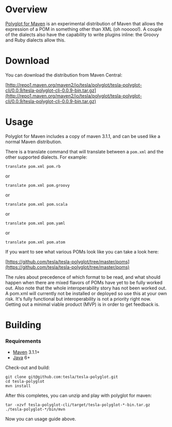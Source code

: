 # Overview

[Polyglot for Maven](http://github.com/tesla-polyglot/) is an experimental distribution of Maven that allows the expression of a POM in something other than XML (oh nooooo!). A couple of the dialects also have the capability to write plugins inline: the Groovy and Ruby dialects allow this.

# Download

You can download the distribution from Maven Central:

[http://repo1.maven.org/maven2/io/tesla/polyglot/tesla-polyglot-cli/0.0.9/tesla-polyglot-cli-0.0.9-bin.tar.gz](http://repo1.maven.org/maven2/io/tesla/polyglot/tesla-polyglot-cli/0.0.9/tesla-polyglot-cli-0.0.9-bin.tar.gz)

# Usage

Polyglot for Maven includes a copy of maven 3.1.1, and can be used like a normal Maven distribution.

There is a translate command that will translate between a `pom.xml` and the other supported dialects. For example:

```
translate pom.xml pom.rb
```

or

```
translate pom.xml pom.groovy
```
or

```
translate pom.xml pom.scala
```

or

```
translate pom.xml pom.yaml
```

or

```
translate pom.xml pom.atom
```

If you want to see what various POMs look like you can take a look here:

[https://github.com/tesla/tesla-polyglot/tree/master/poms](https://github.com/tesla/tesla-polyglot/tree/master/poms)

The rules about precedence of which format to be read, and what should happen when there are mixed flavors of POMs have yet to be fully worked out. Also note that the whole interoperability story has not been worked out. A pom.xml will currently not be installed or deployed so use this at your own risk. It's fully functional but interoperability is not a priority right now. Getting out a minimal viable product (MVP) is in order to get feedback is.

# Building

### Requirements

* [Maven](http://maven.apache.org) 3.1.1+
* [Java](http://java.sun.com/) 6+

Check-out and build:

    git clone git@github.com:tesla/tesla-polyglot.git
    cd tesla-polyglot
    mvn install

After this completes, you can unzip and play with polyglot for maven:

    tar -xzvf tesla-polyglot-cli/target/tesla-polyglot-*-bin.tar.gz
    ./tesla-polyglot-*/bin/mvn

Now you can usage guide above.

